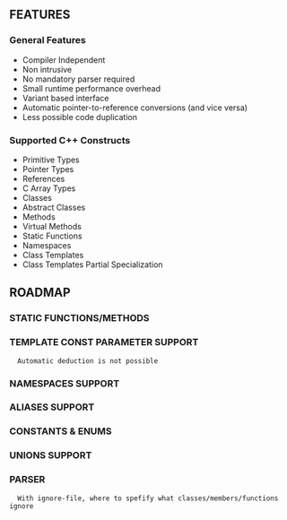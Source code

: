 ## FEATURES ##
### General Features ##
- Compiler Independent
- Non intrusive
- No mandatory parser required
- Small runtime performance overhead
- Variant based interface
- Automatic pointer-to-reference conversions (and vice versa)
- Less possible code duplication

### Supported C++ Constructs ###
- Primitive Types
- Pointer Types
- References
- C Array Types
- Classes
- Abstract Classes
- Methods
- Virtual Methods
- Static Functions
- Namespaces
- Class Templates
- Class Templates Partial Specialization


## ROADMAP ##
### STATIC FUNCTIONS/METHODS ###
### TEMPLATE CONST PARAMETER SUPPORT ###
      Automatic deduction is not possible
### NAMESPACES SUPPORT ###
### ALIASES SUPPORT ###
### CONSTANTS & ENUMS
### UNIONS SUPPORT ###
### PARSER ###
      With ignore-file, where to spefify what classes/members/functions ignore